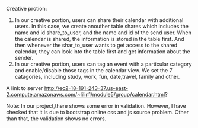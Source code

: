 Creative protion:
1. In our creative portion, users can share their calendar with additional users. In this case, we create anouther table shares which includes the name and id share_to_user, and the name and id of the send user. When the calendar is shared, the information is stored in the table first. And then whenever the shar_to_user wants to get access to the shared calendar, they can look into the table first and get information about the sender.    
2. In our creative portion, users can tag an event with a particular category and enable/disable those tags in the calendar view. We set the 7 catagories, including study, work, fun, date,travel, family and other.

A link to server http://ec2-18-191-243-37.us-east-2.compute.amazonaws.com/~lilin1/module5/group/calendar.html?

Note: In our project,there shows some error in validation. However, I have checked that it is due to bootstrap online css and js source problem. Other than that, the validation shows no errors.